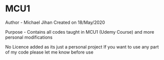 # MCU1
Author - Michael Jihan 
Created on 18/May/2020

Purpose - Contains all codes taught in MCU1 (Udemy Course) and more personal modifications

No Licence added as its just a personal project If you want to use any part of my code please let me know before use
